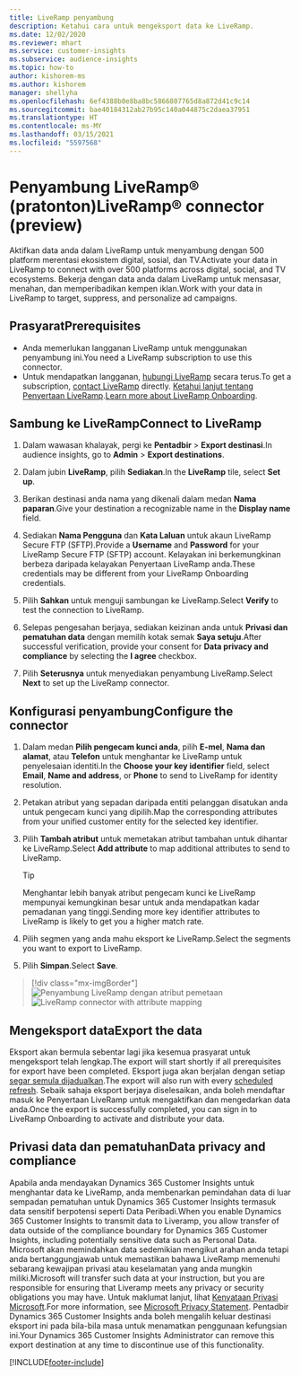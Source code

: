 ```yaml
---
title: LiveRamp penyambung
description: Ketahui cara untuk mengeksport data ke LiveRamp.
ms.date: 12/02/2020
ms.reviewer: mhart
ms.service: customer-insights
ms.subservice: audience-insights
ms.topic: how-to
author: kishorem-ms
ms.author: kishorem
manager: shellyha
ms.openlocfilehash: 6ef4388b0e8ba8bc5866807765d8a872d41c9c14
ms.sourcegitcommit: bae40184312ab27b95c140a044875c2daea37951
ms.translationtype: HT
ms.contentlocale: ms-MY
ms.lasthandoff: 03/15/2021
ms.locfileid: "5597568"
---
```

# <a name="liverampreg-connector-preview"></a><span data-ttu-id="09cf8-103">Penyambung LiveRamp&reg; (pratonton)</span><span class="sxs-lookup"><span data-stu-id="09cf8-103">LiveRamp&reg; connector (preview)</span></span>

<span data-ttu-id="09cf8-104">Aktifkan data anda dalam LiveRamp untuk menyambung dengan 500 platform merentasi ekosistem digital, sosial, dan TV.</span><span class="sxs-lookup"><span data-stu-id="09cf8-104">Activate your data in LiveRamp to connect with over 500 platforms across digital, social, and TV ecosystems.</span></span> <span data-ttu-id="09cf8-105">Bekerja dengan data anda dalam LiveRamp untuk mensasar, menahan, dan memperibadikan kempen iklan.</span><span class="sxs-lookup"><span data-stu-id="09cf8-105">Work with your data in LiveRamp to target, suppress, and personalize ad campaigns.</span></span>

## <a name="prerequisites"></a><span data-ttu-id="09cf8-106">Prasyarat</span><span class="sxs-lookup"><span data-stu-id="09cf8-106">Prerequisites</span></span>

- <span data-ttu-id="09cf8-107">Anda memerlukan langganan LiveRamp untuk menggunakan penyambung ini.</span><span class="sxs-lookup"><span data-stu-id="09cf8-107">You need a LiveRamp subscription to use this connector.</span></span>
- <span data-ttu-id="09cf8-108">Untuk mendapatkan langganan, [hubungi LiveRamp](https://liveramp.com/contact/) secara terus.</span><span class="sxs-lookup"><span data-stu-id="09cf8-108">To get a subscription, [contact LiveRamp](https://liveramp.com/contact/) directly.</span></span> <span data-ttu-id="09cf8-109">[Ketahui lanjut tentang Penyertaan LiveRamp](https://liveramp.com/our-platform/data-onboarding/).</span><span class="sxs-lookup"><span data-stu-id="09cf8-109">[Learn more about LiveRamp Onboarding](https://liveramp.com/our-platform/data-onboarding/).</span></span>

## <a name="connect-to-liveramp"></a><span data-ttu-id="09cf8-110">Sambung ke LiveRamp</span><span class="sxs-lookup"><span data-stu-id="09cf8-110">Connect to LiveRamp</span></span>

1. <span data-ttu-id="09cf8-111">Dalam wawasan khalayak, pergi ke **Pentadbir** > **Export destinasi**.</span><span class="sxs-lookup"><span data-stu-id="09cf8-111">In audience insights, go to **Admin** > **Export destinations**.</span></span>

1. <span data-ttu-id="09cf8-112">Dalam jubin **LiveRamp**, pilih **Sediakan**.</span><span class="sxs-lookup"><span data-stu-id="09cf8-112">In the **LiveRamp** tile, select **Set up**.</span></span>

1. <span data-ttu-id="09cf8-113">Berikan destinasi anda nama yang dikenali dalam medan **Nama paparan**.</span><span class="sxs-lookup"><span data-stu-id="09cf8-113">Give your destination a recognizable name in the **Display name** field.</span></span>

1. <span data-ttu-id="09cf8-114">Sediakan **Nama Pengguna** dan **Kata Laluan** untuk akaun LiveRamp Secure FTP (SFTP).</span><span class="sxs-lookup"><span data-stu-id="09cf8-114">Provide a **Username** and **Password** for your LiveRamp Secure FTP (SFTP) account.</span></span>
<span data-ttu-id="09cf8-115">Kelayakan ini berkemungkinan berbeza daripada kelayakan Penyertaan LiveRamp anda.</span><span class="sxs-lookup"><span data-stu-id="09cf8-115">These credentials may be different from your LiveRamp Onboarding credentials.</span></span>

1. <span data-ttu-id="09cf8-116">Pilih **Sahkan** untuk menguji sambungan ke LiveRamp.</span><span class="sxs-lookup"><span data-stu-id="09cf8-116">Select **Verify** to test the connection to LiveRamp.</span></span>

1. <span data-ttu-id="09cf8-117">Selepas pengesahan berjaya, sediakan keizinan anda untuk **Privasi dan pematuhan data** dengan memilih kotak semak **Saya setuju**.</span><span class="sxs-lookup"><span data-stu-id="09cf8-117">After successful verification, provide your consent for **Data privacy and compliance** by selecting the **I agree** checkbox.</span></span>

1. <span data-ttu-id="09cf8-118">Pilih **Seterusnya** untuk menyediakan penyambung LiveRamp.</span><span class="sxs-lookup"><span data-stu-id="09cf8-118">Select **Next** to set up the LiveRamp connector.</span></span>

## <a name="configure-the-connector"></a><span data-ttu-id="09cf8-119">Konfigurasi penyambung</span><span class="sxs-lookup"><span data-stu-id="09cf8-119">Configure the connector</span></span>

1. <span data-ttu-id="09cf8-120">Dalam medan **Pilih pengecam kunci anda**, pilih **E-mel**,  **Nama dan alamat**, atau **Telefon** untuk menghantar ke LiveRamp untuk penyelesaian identiti.</span><span class="sxs-lookup"><span data-stu-id="09cf8-120">In the **Choose your key identifier** field, select **Email**,  **Name and address**, or **Phone** to send to LiveRamp for identity resolution.</span></span>

1. <span data-ttu-id="09cf8-121">Petakan atribut yang sepadan daripada entiti pelanggan disatukan anda untuk pengecam kunci yang dipilih.</span><span class="sxs-lookup"><span data-stu-id="09cf8-121">Map the corresponding attributes from your unified customer entity for the selected key identifier.</span></span>

1. <span data-ttu-id="09cf8-122">Pilih **Tambah atribut** untuk memetakan atribut tambahan untuk dihantar ke LiveRamp.</span><span class="sxs-lookup"><span data-stu-id="09cf8-122">Select **Add attribute** to map additional attributes to send to LiveRamp.</span></span>

   > [!TIP]
   > <span data-ttu-id="09cf8-123">Menghantar lebih banyak atribut pengecam kunci ke LiveRamp mempunyai kemungkinan besar untuk anda mendapatkan kadar pemadanan yang tinggi.</span><span class="sxs-lookup"><span data-stu-id="09cf8-123">Sending more key identifier attributes to LiveRamp is likely to get you a higher match rate.</span></span>

1. <span data-ttu-id="09cf8-124">Pilih segmen yang anda mahu eksport ke LiveRamp.</span><span class="sxs-lookup"><span data-stu-id="09cf8-124">Select the segments you want to export to LiveRamp.</span></span>

1. <span data-ttu-id="09cf8-125">Pilih **Simpan**.</span><span class="sxs-lookup"><span data-stu-id="09cf8-125">Select **Save**.</span></span>

> [!div class="mx-imgBorder"]
> <span data-ttu-id="09cf8-126">![Penyambung LiveRamp dengan atribut pemetaan](media/export-liveramp-segments.png "Penyambung LiveRamp dengan atribut pemetaan")</span><span class="sxs-lookup"><span data-stu-id="09cf8-126">![LiveRamp connector with attribute mapping](media/export-liveramp-segments.png "LiveRamp connector with attribute mapping")</span></span>

## <a name="export-the-data"></a><span data-ttu-id="09cf8-127">Mengeksport data</span><span class="sxs-lookup"><span data-stu-id="09cf8-127">Export the data</span></span>

<span data-ttu-id="09cf8-128">Eksport akan bermula sebentar lagi jika kesemua prasyarat untuk mengeksport telah lengkap.</span><span class="sxs-lookup"><span data-stu-id="09cf8-128">The export will start shortly if all prerequisites for export have been completed.</span></span> <span data-ttu-id="09cf8-129">Eksport juga akan berjalan dengan setiap [segar semula dijadualkan](system.md#schedule-tab).</span><span class="sxs-lookup"><span data-stu-id="09cf8-129">The export will also run with every [scheduled refresh](system.md#schedule-tab).</span></span>
<span data-ttu-id="09cf8-130">Sebaik sahaja eksport berjaya diselesaikan, anda boleh mendaftar masuk ke Penyertaan LiveRamp untuk mengaktifkan dan mengedarkan data anda.</span><span class="sxs-lookup"><span data-stu-id="09cf8-130">Once the export is successfully completed, you can sign in to LiveRamp Onboarding to activate and distribute your data.</span></span>

## <a name="data-privacy-and-compliance"></a><span data-ttu-id="09cf8-131">Privasi data dan pematuhan</span><span class="sxs-lookup"><span data-stu-id="09cf8-131">Data privacy and compliance</span></span>

<span data-ttu-id="09cf8-132">Apabila anda mendayakan Dynamics 365 Customer Insights untuk menghantar data ke LiveRamp, anda membenarkan pemindahan data di luar sempadan pematuhan untuk Dynamics 365 Customer Insights termasuk data sensitif berpotensi seperti Data Peribadi.</span><span class="sxs-lookup"><span data-stu-id="09cf8-132">When you enable Dynamics 365 Customer Insights to transmit data to Liveramp, you allow transfer of data outside of the compliance boundary for Dynamics 365 Customer Insights, including potentially sensitive data such as Personal Data.</span></span> <span data-ttu-id="09cf8-133">Microsoft akan memindahkan data sedemikian mengikut arahan anda tetapi anda bertanggungjawab untuk memastikan bahawa LiveRamp memenuhi sebarang kewajipan privasi atau keselamatan yang anda mungkin miliki.</span><span class="sxs-lookup"><span data-stu-id="09cf8-133">Microsoft will transfer such data at your instruction, but you are responsible for ensuring that Liveramp meets any privacy or security obligations you may have.</span></span> <span data-ttu-id="09cf8-134">Untuk maklumat lanjut, lihat [Kenyataan Privasi Microsoft](https://go.microsoft.com/fwlink/?linkid=396732).</span><span class="sxs-lookup"><span data-stu-id="09cf8-134">For more information, see [Microsoft Privacy Statement](https://go.microsoft.com/fwlink/?linkid=396732).</span></span>
<span data-ttu-id="09cf8-135">Pentadbir Dynamics 365 Customer Insights anda boleh mengalih keluar destinasi eksport ini pada bila-bila masa untuk menamatkan penggunaan kefungsian ini.</span><span class="sxs-lookup"><span data-stu-id="09cf8-135">Your Dynamics 365 Customer Insights Administrator can remove this export destination at any time to discontinue use of this functionality.</span></span>

[!INCLUDE[footer-include](../includes/footer-banner.md)]